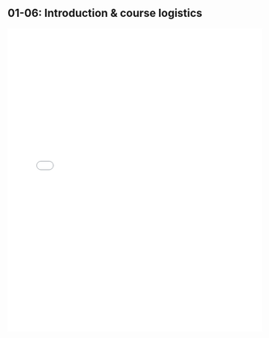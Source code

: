 ## 01-06: Introduction & course logistics

<embed src="/01_introduction.pdf" width="100%" height="600px" />